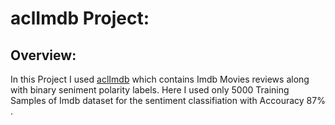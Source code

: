 
# aclImdb Project:

## Overview:

In this Project I used [aclImdb](http://ai.stanford.edu/~amaas/data/sentiment/aclImdb_v1.tar.gz) which contains Imdb Movies reviews along with binary seniment polarity labels. Here I used 
only 5000 Training Samples of Imdb dataset for the sentiment classifiation with Accouracy 87% .







